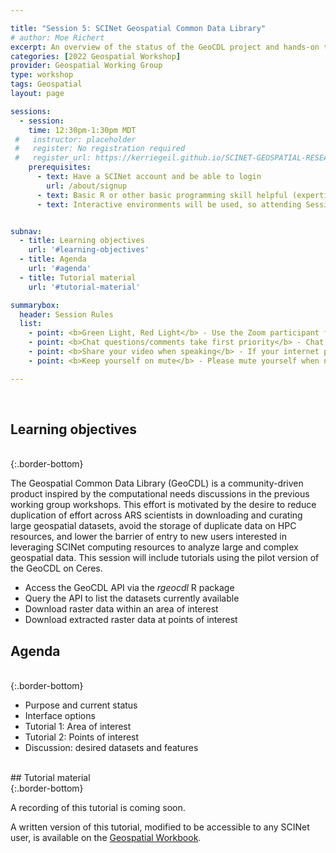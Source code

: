 ```yaml
---

title: "Session 5: SCINet Geospatial Common Data Library"
# author: Moe Richert
excerpt: An overview of the status of the GeoCDL project and hands-on tutorials showcasing its features
categories: [2022 Geospatial Workshop]  
provider: Geospatial Working Group
type: workshop
tags: Geospatial
layout: page

sessions:
  - session: 
    time: 12:30pm-1:30pm MDT
 #   instructor: placeholder
 #   register: No registration required
 #   register_url: https://kerriegeil.github.io/SCINET-GEOSPATIAL-RESEARCH-WG/
    prerequisites:
      - text: Have a SCINet account and be able to login 
        url: /about/signup
      - text: Basic R or other basic programming skill helpful (expertise not required). 
      - text: Interactive environments will be used, so attending Session 4 may be helpful. 


subnav:
  - title: Learning objectives
    url: '#learning-objectives'
  - title: Agenda
    url: '#agenda'
  - title: Tutorial material
    url: '#tutorial-material'

summarybox:
  header: Session Rules
  list:
    - point: <b>Green Light, Red Light</b> - Use the Zoom participant feedback indicators to show us if you are following along successfully as well as when you need help. To access participant feed back, click on the “Participants” icon to open the participants pane/window. Click the green “yes” to indicate that you are following along successfully, click the red “no” to indicate when you need help. Ideally, you will have either the red or green indicator displayed for yourself throughout the entire tutorial. We will pause every so often to work through solutions for participants displaying a red light.
    - point: <b>Chat questions/comments take first priority</b> - Chat your question/comments either to everyone (preferred) or to the chat moderator (Ryan Lucas) privately to have your question/comment read out loud anonymously. We will answer chat questions first and call on people who have written in the chat before we take questions from raised hands.
    - point: <b>Share your video when speaking</b> - If your internet plan/connectivity allows, please share your video when speaking.
    - point: <b>Keep yourself on mute</b> - Please mute yourself when not speaking.

---
```


<br>

## Learning objectives
<br>
{:.border-bottom}

The Geospatial Common Data Library (GeoCDL) is a community-driven product inspired by the computational needs discussions in the previous working group workshops. This effort is motivated by the desire to reduce duplication of effort across ARS scientists in downloading and curating large geospatial datasets, avoid the storage of duplicate data on HPC resources, and lower the barrier of entry to new users interested in leveraging SCINet computing resources to analyze large and complex geospatial data. This session will include tutorials using the pilot version of the GeoCDL on Ceres.

* Access the GeoCDL API via the *rgeocdl* R package 
* Query the API to list the datasets currently available
* Download raster data within an area of interest
* Download extracted raster data at points of interest

## Agenda
<br>
{:.border-bottom}

* Purpose and current status
* Interface options
* Tutorial 1: Area of interest
* Tutorial 2: Points of interest
* Discussion: desired datasets and features

<br>
## Tutorial material
<br>
{:.border-bottom}

A recording of this tutorial is coming soon. 

A written version of this tutorial, modified to be accessible to any SCINet user,
is available on the [Geospatial Workbook](https://geospatial.101workbook.org/ExampleGeoWorkflows/GRWG22_GeoCDL_R).


<br>
